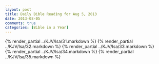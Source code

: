 ```yaml
---
layout: post
title: Daily Bible Reading for Aug 5, 2013
date: 2013-08-05
comments: true
categories: [Bible in a Year]
---
```

{% render_partial ../KJV/Isa/31.markdown %}
{% render_partial ../KJV/Isa/32.markdown %}
{% render_partial ../KJV/Isa/33.markdown %}
{% render_partial ../KJV/Isa/34.markdown %}
{% render_partial ../KJV/Isa/35.markdown %}
